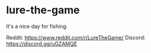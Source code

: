 # lure-the-game

It's a nice day for fishing.

Reddit: https://www.reddit.com/r/LureTheGame/
Discord: https://discord.gg/uGZAMQE
